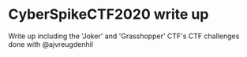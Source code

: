 # CyberSpikeCTF2020 write up
Write up including the 'Joker' and 'Grasshopper' CTF's
CTF challenges done with @ajvreugdenhil
